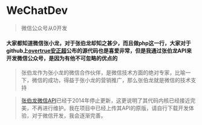 # WeChatDev
>微信公众号从0开发

#### 大家都知道微信张小龙，对于张伯龙却知之甚少，而且做php这一行，大家对于github上[overtrue安正超](https://github.com/overtrue)公布的源代码也是喜爱非常，但是我通过张伯龙API来开发微信公众号，是因为有他不可忽略的优点的

>张伯龙作为张小龙的微信合作伙伴，是微信技术方面的绝对专家，比喻一下，微信的成功，得益于张小龙的营销推广，那么张伯龙就是微信的技术支持

>[张伯龙微信API](http://zblwxapi.duapp.com)已经于2014年停止更新，这更说明了其代码内核已经接近完美，不再进行维护。我在项目中已经上传其API的原版，请自行下载开发体验，对于微信开发，我会逐渐完善。

